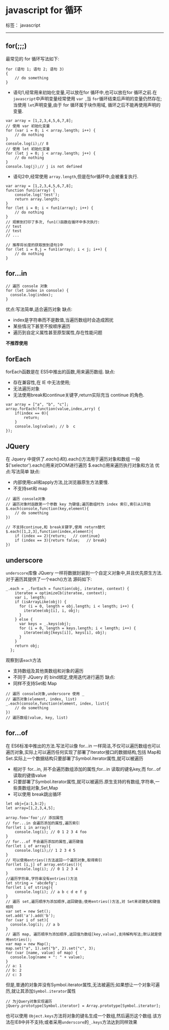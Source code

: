 ﻿# javascript for 循环

标签： javascript

---

## for(;;;) ##
最常见的 for 循环写法如下:
```
for (语句 1; 语句 2; 语句 3)
{
    // do something
}
```

 - 语句1,经常用来初始化变量,可以放在for 循环中,也可以放在for 循环之前.在`javascript`中声明变量经常使用 `var `,当 `for`循环结束后声明的变量仍然存在;当使用 `let`声明变量,由于 for 循环属于块作用域, 循环之后不能再使用声明的变量.
```
var array = [1,2,3,4,5,6,7,8];
// 使用 var 初始化变量
for (var i = 0; i < array.length; i++) {
	// do nothing
}
console.log(i);// 8
// 使用 let 初始化变量
for (let j = 0; j < array.length; j++) {
	// do nothing
}
console.log(j);// j is not defined
```
 - 语句2中,经常使用 `array.length`,但是在for循环中,会被重复执行.
```
var array = [1,2,3,4,5,6,7,8];
function fun1(array) {
	console.log('test');
	return array.length;
}
for (let i = 0; i < fun1(array); i++) {
	// do nothing
}
// 观察到打印了多次, fun1()函数在循环中多次执行:
// test
// test
// ...

// 推荐将长度的获取放到语句1中
for (let i = 0,j = fun1(array); i < j; i++) {
	// do nothing
}
```

## for...in ##
```
// 遍历 console 对象
for (let index in console) {
  console.log(index);
}
```
优点:写法简单,适合遍历对象
缺点:
 - index是字符串而不是数值,当遍历数组时会造成困扰
 - 某些情况下甚至不按顺序遍历
 - 遍历到自定义属性甚至原型属性,存在性能问题

**不推荐使用**

## forEach ##
forEach函数是在 ES5中推出的函数,用来遍历数组.
缺点:
- 存在兼容性,在 IE 中无法使用;
- 无法遍历对象
- 无法使用break和continue关键字,return实际充当 continue 的角色.
```
var array = ["a", "b", "c"];
array.forEach(function(value,index,arry) {
    if(index == 0){
		return;
	}
    console.log(value); // b  c
});
```
## JQuery ##
在 Jquery 中提供了$.each() 和$().each()方法用于遍历对象和数组
一般$('selector').each()用来对DOM进行遍历
$.each()用来遍历执行对象和方法
优点:写法简单
缺点:
- 内部使用call和apply方法,比浏览器原生方法要慢.
- 不支持set和 map
```
// 遍历 console对象
// 遍历对象时函数第一个参数 key 为键值;遍历数组时为 index 索引,索引从1开始
$.each(console,function(key,element){
    // do something
})

// 不支持continue,和 break关键字,使用 return替代
$.each([1,2,3],function(index,element){
    if (index == 2){return;   // continue}
    if (index == 3){return false;   // break}
})
```

## underscore ##
`underscore`库像 JQuery 一样将数据封装到一个自定义对象中,并且优先原生方法.
对于遍历其提供了一个each()方法
源码如下:
```
_.each = _.forEach = function(obj, iteratee, context) {
    iteratee = optimizeCb(iteratee, context);
    var i, length;
    if (isArrayLike(obj)) {
      for (i = 0, length = obj.length; i < length; i++) {
        iteratee(obj[i], i, obj);
      }
    } else {
      var keys = _.keys(obj);
      for (i = 0, length = keys.length; i < length; i++) {
        iteratee(obj[keys[i]], keys[i], obj);
      }
    }
    return obj;
  };
```

观察到该`each`方法
- 支持数组及其他类数组和对象的遍历
- 不同于 JQuery 的 bind绑定,使用迭代进行遍历
缺点:
- 同样不支持Set和 Map
```
// 遍历 console对象,underscore 使用 _ 
// 遍历对象(element, index, list)
_.each(console,function(element, index, list){
    // do something
})
// 遍历数组(value, key, list)
```

## for...of ##
在 ES6标准中推出的方法.写法可以像 for...in 一样简洁,不仅可以遍历数组也可以遍历对象,实际上可以遍历任何实现了部署了Iterator接口的数据结构,包括 Map和Set.实际上一个数据结构只要部署了Symbol.iterator属性,就可以被遍历


- 相对于 for...in, 并不会遍历数组添加的属性;for...in 读取的键名key,而 for...of 读取的键值value
- 只要部署了Symbol.iterator属性,就可以被遍历.原生支持的有数组,字符串,一些类数组对象,Set,Map
- 可以使用 break跳出循环
```
let obj={a:1,b:2};
let array=[1,2,3,4,5];

array.foo='foo';// 添加属性
// for...in 会遍历添加的属性,遍历索引
for(let i in array){
	console.log(i); // 0 1 2 3 4 foo
}
// for...of 不会遍历添加的属性,遍历键值
for(let i of array){
	console.log(i);// 1 2 3 4 5
}
// 可以使用entries()方法返回一个遍历对象,取得索引
for(let [i,j] of array.entries()){
	console.log(i); // 0 1 2 3 4
}
//遍历字符串,字符串没有entries()方法
let string = 'abcdefg';
for(let i of string){
	console.log(i); // a b c d e f g
}
// 遍历 set,遍历顺序为添加顺序,返回键值;使用entries()方法,对 Set来说键名和键值相同
var set = new Set();
set.add('a').add('b');
for (var i of set){
  console.log(i); // a b
}
// 遍历 map, 遍历顺序为添加顺序,返回值为数组[key,value],支持解构写法;默认就是使用entries();
var map = new Map();
map.set("a", 1).set("b", 2).set("c", 3);
for (var [name, value] of map) {
  console.log(name + ": " + value);
}
// a: 1
// b: 2
// c: 3

```

但是,普通的对象并没有Symbol.iterator属性,无法被遍历;如果想让一个对象可遍历,就让其添加`Symbol.iterator`属性

```
// 为jQuery对象实现遍历
jQuery.prototype[Symbol.iterator] = Array.prototype[Symbol.iterator];
```

也可以使用 `Object.keys`方法将对象的键名生成一个数组,然后遍历这个数组.该方法在IE8中并不支持;或者采用`underscore`的`_.keys`方法达到同样效果
